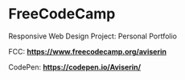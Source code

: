 # FreeCodeCamp

Responsive Web Design Project: Personal Portfolio

FCC: **https://www.freecodecamp.org/aviserin**

CodePen: **https://codepen.io/Aviserin/**
